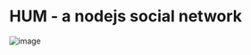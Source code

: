 # HUM - a nodejs social network

![image](https://user-images.githubusercontent.com/32282846/140593899-1dda6171-d164-4c38-8142-0ba1b30cc7c4.png)
